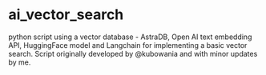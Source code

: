 # ai_vector_search
python script using a vector database - AstraDB, Open AI text embedding API, HuggingFace model and Langchain for implementing a basic vector search. Script originally developed by @kubowania and with minor updates by me.
